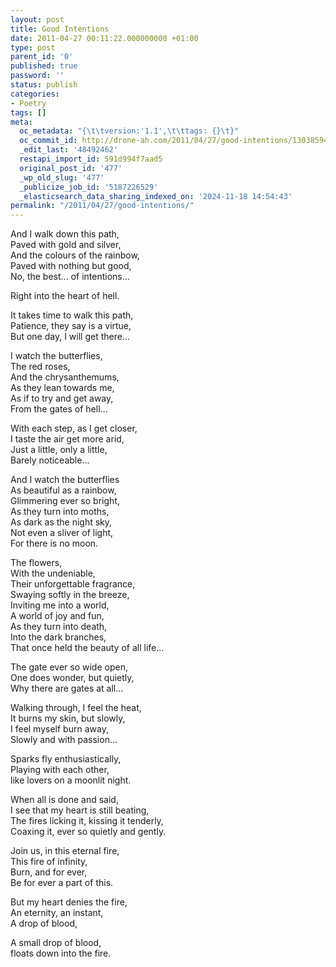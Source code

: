 ```yaml
---
layout: post
title: Good Intentions
date: 2011-04-27 00:11:22.000000000 +01:00
type: post
parent_id: '0'
published: true
password: ''
status: publish
categories:
- Poetry
tags: []
meta:
  oc_metadata: "{\t\tversion:'1.1',\t\ttags: {}\t}"
  oc_commit_id: http://drone-ah.com/2011/04/27/good-intentions/1303859486
  _edit_last: '48492462'
  restapi_import_id: 591d994f7aad5
  original_post_id: '477'
  _wp_old_slug: '477'
  _publicize_job_id: '5187226529'
  _elasticsearch_data_sharing_indexed_on: '2024-11-18 14:54:43'
permalink: "/2011/04/27/good-intentions/"
---
```


And I walk down this path,\
Paved with gold and silver,\
And the colours of the rainbow,\
Paved with nothing but good,\
No, the best\... of intentions\...

Right into the heart of hell.

It takes time to walk this path,\
Patience, they say is a virtue,\
But one day, I will get there\...

I watch the butterflies,\
The red roses,\
And the chrysanthemums,\
As they lean towards me,\
As if to try and get away,\
From the gates of hell\...

With each step, as I get closer,\
I taste the air get more arid,\
Just a little, only a little,\
Barely noticeable\...

And I watch the butterflies\
As beautiful as a rainbow,\
Glimmering ever so bright,\
As they turn into moths,\
As dark as the night sky,\
Not even a sliver of light,\
For there is no moon.

The flowers,\
With the undeniable,\
Their unforgettable fragrance,\
Swaying softly in the breeze,\
Inviting me into a world,\
A world of joy and fun,\
As they turn into death,\
Into the dark branches,\
That once held the beauty of all life\...

The gate ever so wide open,\
One does wonder, but quietly,\
Why there are gates at all\...

Walking through, I feel the heat,\
It burns my skin, but slowly,\
I feel myself burn away,\
Slowly and with passion\...

Sparks fly enthusiastically,\
Playing with each other,\
like lovers on a moonlit night.

When all is done and said,\
I see that my heart is still beating,\
The fires licking it, kissing it tenderly,\
Coaxing it, ever so quietly and gently.

Join us, in this eternal fire,\
This fire of infinity,\
Burn, and for ever,\
Be for ever a part of this.

But my heart denies the fire,\
An eternity, an instant,\
A drop of blood,

A small drop of blood,\
floats down into the fire.
